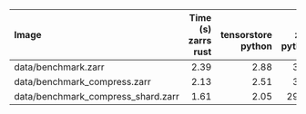 | Image                              |   Time (s)<br>zarrs<br>rust |   <br>tensorstore<br>python |   <br>zarr<br>python |   <br>zarrs<br>python |   <br>zarr<br>dask<br>python |   <br>zarrs<br>dask<br>python |   Memory (GB)<br>zarrs<br>rust |   <br>tensorstore<br>python |   <br>zarr<br>python |   <br>zarrs<br>python |   <br>zarr<br>dask<br>python |   <br>zarrs<br>dask<br>python |
|:-----------------------------------|----------------------------:|----------------------------:|---------------------:|----------------------:|-----------------------------:|------------------------------:|-------------------------------:|----------------------------:|---------------------:|----------------------:|-----------------------------:|------------------------------:|
| data/benchmark.zarr                |                        2.39 |                        2.88 |                 3.10 |                  2.99 |                         5.21 |                          4.92 |                           9.12 |                       11.36 |                 8.75 |                  9.23 |                        16.88 |                         16.89 |
| data/benchmark_compress.zarr       |                        2.13 |                        2.51 |                 3.12 |                  2.57 |                         5.25 |                          4.55 |                           9.37 |                        9.57 |                 8.99 |                  9.41 |                        17.16 |                         17.00 |
| data/benchmark_compress_shard.zarr |                        1.61 |                        2.05 |                29.54 |                  2.26 |                        44.98 |                          4.33 |                           8.46 |                        8.62 |                 9.02 |                  8.51 |                        17.07 |                         16.98 |